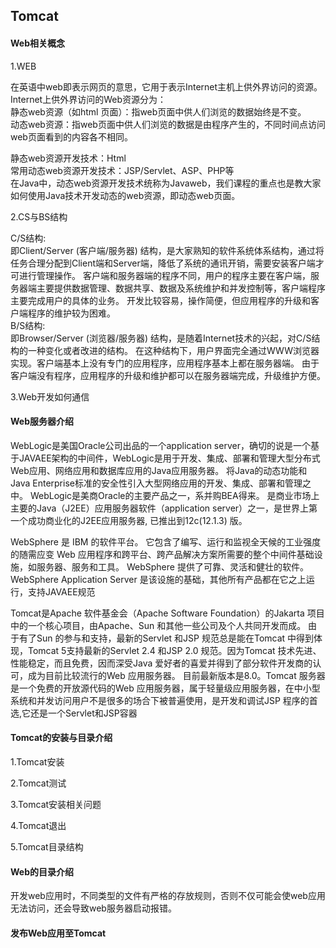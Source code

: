 ## Tomcat


#### Web相关概念
1.WEB  

在英语中web即表示网页的意思，它用于表示Internet主机上供外界访问的资源。  
Internet上供外界访问的Web资源分为：  
静态web资源（如html 页面）：指web页面中供人们浏览的数据始终是不变。  
动态web资源：指web页面中供人们浏览的数据是由程序产生的，不同时间点访问web页面看到的内容各不相同。  

静态web资源开发技术：Html  
常用动态web资源开发技术：JSP/Servlet、ASP、PHP等  
在Java中，动态web资源开发技术统称为Javaweb，我们课程的重点也是教大家如何使用Java技术开发动态的web资源，即动态web页面。  


2.CS与BS结构  

C/S结构:  
即Client/Server (客户端/服务器) 结构，是大家熟知的软件系统体系结构，通过将任务合理分配到Client端和Server端，降低了系统的通讯开销，需要安装客户端才可进行管理操作。
客户端和服务器端的程序不同，用户的程序主要在客户端，服务器端主要提供数据管理、数据共享、数据及系统维护和并发控制等，客户端程序主要完成用户的具体的业务。
开发比较容易，操作简便，但应用程序的升级和客户端程序的维护较为困难。  
B/S结构:  
即Browser/Server (浏览器/服务器) 结构，是随着Internet技术的兴起，对C/S结构的一种变化或者改进的结构。
在这种结构下，用户界面完全通过WWW浏览器实现。客户端基本上没有专门的应用程序，应用程序基本上都在服务器端。
由于客户端没有程序，应用程序的升级和维护都可以在服务器端完成，升级维护方便。  

3.Web开发如何通信  



#### Web服务器介绍
WebLogic是美国Oracle公司出品的一个application server，确切的说是一个基于JAVAEE架构的中间件，WebLogic是用于开发、集成、部署和管理大型分布式Web应用、网络应用和数据库应用的Java应用服务器。
将Java的动态功能和Java Enterprise标准的安全性引入大型网络应用的开发、集成、部署和管理之中。
WebLogic是美商Oracle的主要产品之一，系并购BEA得来。
是商业市场上主要的Java（J2EE）应用服务器软件（application server）之一，是世界上第一个成功商业化的J2EE应用服务器, 已推出到12c(12.1.3) 版。
  
WebSphere 是 IBM 的软件平台。
它包含了编写、运行和监视全天候的工业强度的随需应变 Web 应用程序和跨平台、跨产品解决方案所需要的整个中间件基础设施，如服务器、服务和工具。
WebSphere 提供了可靠、灵活和健壮的软件。
WebSphere Application Server 是该设施的基础，其他所有产品都在它之上运行，支持JAVAEE规范  

Tomcat是Apache 软件基金会（Apache Software Foundation）的Jakarta 项目中的一个核心项目，由Apache、Sun 和其他一些公司及个人共同开发而成。
由于有了Sun 的参与和支持，最新的Servlet 和JSP 规范总是能在Tomcat 中得到体现，Tomcat 5支持最新的Servlet 2.4 和JSP 2.0 规范。因为Tomcat 技术先进、性能稳定，而且免费，因而深受Java 爱好者的喜爱并得到了部分软件开发商的认可，成为目前比较流行的Web 应用服务器。
目前最新版本是8.0。Tomcat 服务器是一个免费的开放源代码的Web 应用服务器，属于轻量级应用服务器，在中小型系统和并发访问用户不是很多的场合下被普遍使用，是开发和调试JSP 程序的首选,它还是一个Servlet和JSP容器


#### Tomcat的安装与目录介绍  
1.Tomcat安装  

2.Tomcat测试  

3.Tomcat安装相关问题


4.Tomcat退出  

5.Tomcat目录结构  


#### Web的目录介绍
开发web应用时，不同类型的文件有严格的存放规则，否则不仅可能会使web应用无法访问，还会导致web服务器启动报错。  

#### 发布Web应用至Tomcat








